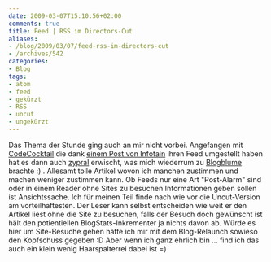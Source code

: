```yaml
---
date: 2009-03-07T15:10:56+02:00
comments: true
title: Feed | RSS im Directors-Cut
aliases:
- /blog/2009/03/07/feed-rss-im-directors-cut
- /archives/542
categories:
- Blog
tags:
- atom
- feed
- gekürzt
- RSS
- uncut
- ungekürzt
---
```


Das Thema der Stunde ging auch an mir nicht vorbei. Angefangen mit
[CodeCocktail](http://codecocktail.wordpress.com) die dank [einem Post von Infotain](http://www.info-tain.de/gekrzte-feeds-jetzt-reichts-auch-mir)
ihren Feed umgestellt haben hat es dann auch
[zypral](http://var-log.de/2009/03/04/gekurzte-feeds-eine-unart/) erwischt,
was mich wiederrum zu
[Blogblume](http://blogblume.de/gekuerzte-feeds-bestrafen-den-leser/)
brachte :) .  Allesamt tolle Artikel wovon ich manchen zustimmen und machen
weniger zustimmen kann. Ob Feeds nur eine Art "Post-Alarm" sind oder in
einem Reader ohne Sites zu besuchen Informationen geben sollen ist
Ansichtssache. Ich für meinen Teil finde nach wie vor die Uncut-Version am
vorteilhaftesten. Der Leser kann selbst entscheiden wie weit er den Artikel
liest ohne die Site zu besuchen, falls der Besuch doch gewünscht ist hält
den potientiellen BlogStats-Inkrementer ja nichts davon ab. Würde es hier
um Site-Besuche gehen hätte ich mir mit dem Blog-Relaunch sowieso den
Kopfschuss gegeben :D Aber wenn ich ganz ehrlich bin ... find ich das auch
ein klein wenig Haarspalterrei dabei ist =)
